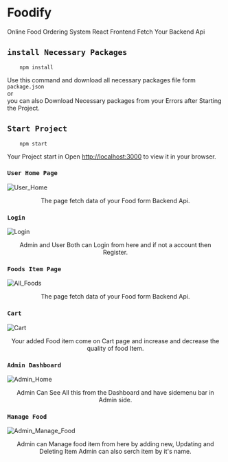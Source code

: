 # Foodify
Online Food Ordering System React Frontend Fetch Your Backend Api

## `install Necessary Packages`
```
    npm install
```
Use this command and download all necessary packages file form `package.json`<br>
or <br>
you can also Download Necessary packages from your Errors after Starting the Project.

## `Start Project`
```
    npm start
```
Your Project start in
Open [http://localhost:3000](http://localhost:3000) to view it in your browser.

### `User Home Page`
![User_Home](https://github.com/itsVir/Foodify/assets/98551867/78e0ec64-f830-42bd-9fac-010e65f0e8ef)
<p align="center">
The page fetch data of your Food form Backend Api.
</p>

### `Login`
![Login](https://github.com/itsVir/Foodify/assets/98551867/4273af7c-a8fe-4de7-ae14-058351d9a984)
<p align="center">
Admin and User Both can Login from here and if not a account then Register.
</p>

### `Foods Item Page`
![All_Foods](https://github.com/itsVir/Foodify/assets/98551867/26adbc78-06f6-41b5-9095-1d61849eba48)
<p align="center">
The page fetch data of your Food form Backend Api.
</p>

### `Cart`
![Cart](https://github.com/itsVir/Foodify/assets/98551867/bf38a5cb-99e3-46ce-863a-d221aae0538e)
<p align="center">
Your added Food item come on Cart page and increase and decrease the quality of food Item.
</p>

### `Admin Dashboard `
![Admin_Home](https://github.com/itsVir/Foodify/assets/98551867/af0aaaa8-0035-4352-8cc3-5b93f2048adc)
<p align="center">
    Admin Can See All this from the Dashboard and have sidemenu bar in Admin side.
</p>

### `Manage Food`
![Admin_Manage_Food](https://github.com/itsVir/Foodify/assets/98551867/62c50d88-f82f-484a-a431-baf9721f1930)
<p align="center">
    Admin can Manage food item from here by adding new, Updating and Deleting Item Admin can also serch item by it's name.
</p>
